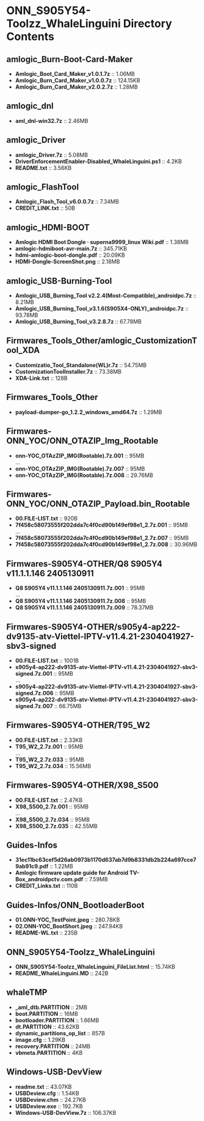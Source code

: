 # ONN_S905Y54-Toolzz_WhaleLinguini Directory Contents

## amlogic_Burn-Boot-Card-Maker
- **Amlogic_Boot_Card_Maker_v1.0.1.7z** :: 1.06MB
- **Amlogic_Burn_Card_Maker_v1.0.0.7z** :: 124.15KB
- **Amlogic_Burn_Card_Maker_v2.0.2.7z** :: 1.28MB

## amlogic_dnl
- **aml_dnl-win32.7z** :: 2.46MB

## amlogic_Driver
- **amlogic_Driver.7z** :: 5.08MB
- **DriverEnforcementEnabler-Disabled_WhaleLinguini.ps1** :: 4.2KB
- **README.txt** :: 3.56KB

## amlogic_FlashTool
- **Amlogic_Flash_Tool_v6.0.0.7z** :: 7.34MB
- **CREDIT_LINK.txt** :: 50B

## amlogic_HDMI-BOOT
- **Amlogic HDMI Boot Dongle · superna9999_linux Wiki.pdf** :: 1.38MB
- **amlogic-hdmiboot-avr-main.7z** :: 345.71KB
- **hdmi-amlogic-boot-dongle.pdf** :: 20.09KB
- **HDMI-Dongle-ScreenShot.png** :: 2.18MB

## amlogic_USB-Burning-Tool
- **Amlogic_USB_Burning_Tool v2.2.4(Most-Compatible)_androidpc.7z** :: 8.21MB
- **Amlogic_USB_Burning_Tool_v3.1.6(S905X4-ONLY)_androidpc.7z** :: 93.78MB
- **Amlogic_USB_Burning_Tool_v3.2.8.7z** :: 67.78MB

## Firmwares_Tools_Other/amlogic_CustomizationTool_XDA
- **Customizatio_Tool_Standalone(WL)r.7z** :: 54.75MB
- **CustomizationToolInstaller.7z** :: 73.38MB
- **XDA-Link.txt** :: 128B

## Firmwares_Tools_Other
- **payload-dumper-go_1.2.2_windows_amd64.7z** :: 1.29MB

## Firmwares-ONN_YOC/ONN_OTAZIP_Img_Rootable
- **onn-YOC_OTAzZIP_IMG(Rootable).7z.001** :: 95MB  
  ...  
- **onn-YOC_OTAzZIP_IMG(Rootable).7z.007** :: 95MB
- **onn-YOC_OTAzZIP_IMG(Rootable).7z.008** :: 29.76MB

## Firmwares-ONN_YOC/ONN_OTAZIP_Payload.bin_Rootable
- **00.FILE-LIST.txt** :: 920B
- **7f458c58073555f202dda7c4f0cd90b149ef98e1_2.7z.001** :: 95MB  
  ...  
- **7f458c58073555f202dda7c4f0cd90b149ef98e1_2.7z.007** :: 95MB
- **7f458c58073555f202dda7c4f0cd90b149ef98e1_2.7z.008** :: 30.96MB

## Firmwares-S905Y4-OTHER/Q8 S905Y4 v11.1.1.146 2405130911
- **Q8 S905Y4 v11.1.1.146 2405130911.7z.001** :: 95MB  
  ...  
- **Q8 S905Y4 v11.1.1.146 2405130911.7z.008** :: 95MB
- **Q8 S905Y4 v11.1.1.146 2405130911.7z.009** :: 78.37MB

## Firmwares-S905Y4-OTHER/s905y4-ap222-dv9135-atv-Viettel-IPTV-v11.4.21-2304041927-sbv3-signed
- **00.FILE-LIST.txt** :: 1001B
- **s905y4-ap222-dv9135-atv-Viettel-IPTV-v11.4.21-2304041927-sbv3-signed.7z.001** :: 95MB  
  ...  
- **s905y4-ap222-dv9135-atv-Viettel-IPTV-v11.4.21-2304041927-sbv3-signed.7z.006** :: 95MB
- **s905y4-ap222-dv9135-atv-Viettel-IPTV-v11.4.21-2304041927-sbv3-signed.7z.007** :: 66.75MB

## Firmwares-S905Y4-OTHER/T95_W2
- **00.FILE-LIST.txt** :: 2.33KB
- **T95_W2_2.7z.001** :: 95MB  
  ...  
- **T95_W2_2.7z.033** :: 95MB
- **T95_W2_2.7z.034** :: 15.56MB

## Firmwares-S905Y4-OTHER/X98_S500
- **00.FILE-LIST.txt** :: 2.47KB
- **X98_S500_2.7z.001** :: 95MB  
  ...  
- **X98_S500_2.7z.034** :: 95MB
- **X98_S500_2.7z.035** :: 42.55MB

## Guides-Infos
- **31ec11bc63cef5d26ab0973b1170d637ab7d9b8331db2b224a697cce79ab91c9.pdf** :: 1.22MB
- **Amlogic firmware update guide for Android TV-Box_androidpctv.com.pdf** :: 7.59MB
- **CREDIT_Links.txt** :: 110B

## Guides-Infos/ONN_BootloaderBoot
- **01.ONN-YOC_TestPoint.jpeg** :: 280.78KB
- **02.ONN-YOC_BootShort.jpeg** :: 247.94KB
- **README-WL.txt** :: 235B

## ONN_S905Y54-Toolzz_WhaleLinguini
- **ONN_S905Y54-Toolzz_WhaleLinguini_FileList.html** :: 15.74KB
- **README_WhaleLinguini.MD** :: 242B

## whaleTMP
- **_aml_dtb.PARTITION** :: 2MB
- **boot.PARTITION** :: 16MB
- **bootloader.PARTITION** :: 1.66MB
- **dt.PARTITION** :: 43.62KB
- **dynamic_partitions_op_list** :: 857B
- **image.cfg** :: 1.29KB
- **recovery.PARTITION** :: 24MB
- **vbmeta.PARTITION** :: 4KB

## Windows-USB-DevView
- **readme.txt** :: 43.07KB
- **USBDeview.cfg** :: 1.54KB
- **USBDeview.chm** :: 24.27KB
- **USBDeview.exe** :: 192.7KB
- **Windows-USB-DevView.7z** :: 106.37KB
